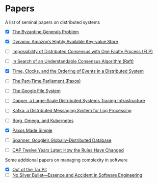# Papers

A list of seminal papers on distributed systems

- [x] [The Byzantine Generals Problem](papers/byzantine_generals_problem.pdf)
- [x] [Dynamo: Amazon’s Highly Available Key-value Store](papers/dynamo.pdf)
- [ ] [Impossibility of Distributed Consensus with One Faulty Process (FLP)](papers/flp_impossibility.pdf)
- [ ] [In Search of an Understandable Consensus Algorithm (Raft)](papers/raft.pdf)
- [x] [Time, Clocks, and the Ordering of Events in a Distributed System](papers/time_clocks.pdf)
- [ ] [The Part-Time Parliament (Paxos)](papers/paxos.pdf)
- [ ] [The Google File System](papers/google_file_system.pdf)
- [ ] [Dapper, a Large-Scale Distributed Systems Tracing Infrastructure](papers/dapper.pdf)
- [ ] [Kafka: a Distributed Messaging System for Log Processing](papers/kafka.pdf)
- [ ] [Borg, Omega, and Kubernetes](papers/borg_omega_kubernetes.pdf)
- [x] [Paxos Made Simple](papers/paxos_made_simple.pdf)
- [ ] [Spanner: Google’s Globally-Distributed Database](papers/spanner.pdf)
- [ ] [CAP Twelve Years Later: How the Rules Have Changed](papers/cap_twelve_years_later_how_the_rules_have_changed.pdf)


Some additional papers on managing complexity in software

- [x] [Out of the Tar Pit](papers/tar_pit.pdf)
- [ ] [No Silver Bullet—Essence and Accident in Software Engineering](papers/no_silver_bullet.pdf)
